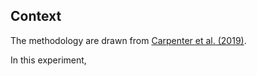 ## Context

The methodology are drawn from [Carpenter et al. (2019)](http://dx.doi.org/10.1037/xge0000505).

In this experiment,
